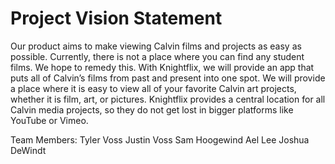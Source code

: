 # Project Vision Statement
Our product aims to make viewing Calvin films and projects as easy as possible. Currently, there is not a place where you can find any student films. We hope to remedy this. With Knightflix, we will provide an app that puts all of Calvin’s films from past and present into one spot. We will provide a place where it is easy to view all of your favorite Calvin art projects, whether it is film, art, or pictures. Knightflix provides a central location for all Calvin media projects, so they do not get lost in bigger platforms like YouTube or Vimeo.

Team Members:
Tyler Voss
Justin Voss
Sam Hoogewind
Ael Lee
Joshua DeWindt
